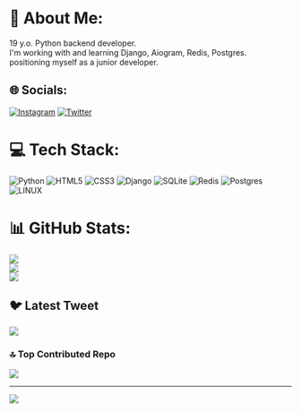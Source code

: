 # 💫 About Me:
19 y.o. Python backend developer.<br>I'm working with and learning Django, Aiogram, Redis, Postgres.<br>positioning myself as a junior developer.


## 🌐 Socials:
[![Instagram](https://img.shields.io/badge/Instagram-%23E4405F.svg?logo=Instagram&logoColor=white)](https://instagram.com/yes_dima_no) [![Twitter](https://img.shields.io/badge/Twitter-%231DA1F2.svg?logo=Twitter&logoColor=white)](https://twitter.com/deponchintsev) 

# 💻 Tech Stack:
![Python](https://img.shields.io/badge/python-3670A0?style=for-the-badge&logo=python&logoColor=ffdd54) ![HTML5](https://img.shields.io/badge/html5-%23E34F26.svg?style=for-the-badge&logo=html5&logoColor=white) ![CSS3](https://img.shields.io/badge/css3-%231572B6.svg?style=for-the-badge&logo=css3&logoColor=white) ![Django](https://img.shields.io/badge/django-%23092E20.svg?style=for-the-badge&logo=django&logoColor=white) ![SQLite](https://img.shields.io/badge/sqlite-%2307405e.svg?style=for-the-badge&logo=sqlite&logoColor=white) ![Redis](https://img.shields.io/badge/redis-%23DD0031.svg?style=for-the-badge&logo=redis&logoColor=white) ![Postgres](https://img.shields.io/badge/postgres-%23316192.svg?style=for-the-badge&logo=postgresql&logoColor=white) ![LINUX](https://img.shields.io/badge/Linux-FCC624?style=for-the-badge&logo=linux&logoColor=black)
# 📊 GitHub Stats:
![](https://github-readme-stats.vercel.app/api?username=10Morrow&theme=swift&hide_border=false&include_all_commits=false&count_private=false)<br/>
![](https://github-readme-streak-stats.herokuapp.com/?user=10Morrow&theme=swift&hide_border=false)<br/>
![](https://github-readme-stats.vercel.app/api/top-langs/?username=10Morrow&theme=swift&hide_border=false&include_all_commits=false&count_private=false&layout=compact)

## 🐦 Latest Tweet
[![](https://gtce.itsvg.in/api?username=deponchintsev)](https://github.com/VishwaGauravIn/github-twitter-card-embed)

### 🔝 Top Contributed Repo
![](https://github-contributor-stats.vercel.app/api?username=10Morrow&limit=5&theme=dark&combine_all_yearly_contributions=true)

---
[![](https://visitcount.itsvg.in/api?id=10Morrow&icon=0&color=0)](https://visitcount.itsvg.in)

<!-- Proudly created with GPRM ( https://gprm.itsvg.in ) -->
